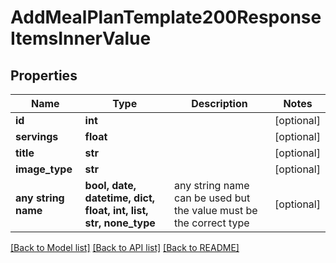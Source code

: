 # AddMealPlanTemplate200ResponseItemsInnerValue


## Properties
Name | Type | Description | Notes
------------ | ------------- | ------------- | -------------
**id** | **int** |  | [optional] 
**servings** | **float** |  | [optional] 
**title** | **str** |  | [optional] 
**image_type** | **str** |  | [optional] 
**any string name** | **bool, date, datetime, dict, float, int, list, str, none_type** | any string name can be used but the value must be the correct type | [optional]

[[Back to Model list]](../README.md#documentation-for-models) [[Back to API list]](../README.md#documentation-for-api-endpoints) [[Back to README]](../README.md)


